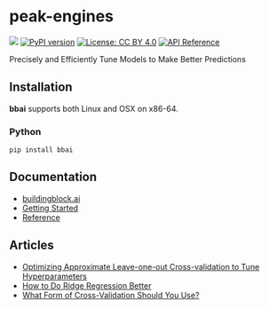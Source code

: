 # peak-engines 
![](https://github.com/rnburn/peak-engines/workflows/CI/badge.svg) [![PyPI version](https://img.shields.io/pypi/v/bbai.svg)](https://badge.fury.io/py/bbai) [![License: CC BY 4.0](https://img.shields.io/badge/License-CC%20BY%204.0-lightgrey.svg)](https://creativecommons.org/licenses/by/4.0/) [![API Reference](http://img.shields.io/badge/api-reference-blue.svg)](https://buildingblock.ai/bbai.glm)

Precisely and Efficiently Tune Models to Make Better Predictions

## Installation

**bbai** supports both Linux and OSX on x86-64.

### Python

```
pip install bbai
```

## Documentation

* [buildingblock.ai](https://buildingblock.ai/)
* [Getting Started](https://buildingblock.ai/get-started)
* [Reference](https://buildingblock.ai/bbai.glm)


## Articles

* [Optimizing Approximate Leave-one-out Cross-validation to Tune Hyperparameters](https://arxiv.org/abs/2011.10218)
* [How to Do Ridge Regression Better](https://towardsdatascience.com/how-to-do-ridge-regression-better-34ecb6ee3b12)
* [What Form of Cross-Validation Should You Use?](https://medium.com/p/what-form-of-cross-validation-should-you-use-76aaecc45c75?source=email-f55ad0a8217--writer.postDistributed&sk=a63ac2a04e49a12e7aa4c12a75b18502)
